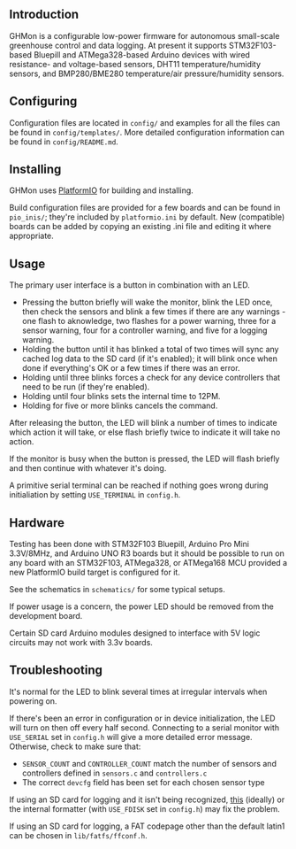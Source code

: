 ## Introduction
GHMon is a configurable low-power firmware for autonomous small-scale
greenhouse control and data logging. At present it supports STM32F103-based
Bluepill and ATMega328-based Arduino devices with wired resistance- and
voltage-based sensors, DHT11 temperature/humidity sensors, and BMP280/BME280
temperature/air pressure/humidity sensors.


## Configuring
Configuration files are located in `config/` and examples for all the files
can be found in `config/templates/`. More detailed configuration information
can be found in `config/README.md`.


## Installing
GHMon uses [PlatformIO](https://platformio.org/) for building and installing.

Build configuration files are provided for a few boards and can be found in
`pio_inis/`; they're included by `platformio.ini` by default. New (compatible)
boards can be added by copying an existing .ini file and editing it where
appropriate.


## Usage
The primary user interface is a button in combination with an LED.

* Pressing the button briefly will wake the monitor, blink the LED once, then
check the sensors and blink a few times if there are any warnings - one flash
to aknowledge, two flashes for a power warning, three for a sensor warning,
four for a controller warning, and five for a logging warning.
* Holding the button until it has blinked a total of two times will sync any
cached log data to the SD card (if it's enabled); it will blink once when done
if everything's OK or a few times if there was an error.
* Holding until three blinks forces a check for any device controllers that
need to be run (if they're enabled).
* Holding until four blinks sets the internal time to 12PM.
* Holding for five or more blinks cancels the command.

After releasing the button, the LED will blink a number of times to indicate
which action it will take, or else flash briefly twice to indicate it will
take no action.

If the monitor is busy when the button is pressed, the LED will flash briefly
and then continue with whatever it's doing.

A primitive serial terminal can be reached if nothing goes wrong during
initialiation by setting `USE_TERMINAL` in `config.h`.


## Hardware
Testing has been done with STM32F103 Bluepill, Arduino Pro Mini 3.3V/8MHz, and
Arduino UNO R3 boards but it should be possible to run on any board with an
STM32F103, ATMega328, or ATMega168 MCU provided a new PlatformIO build target
is configured for it.

See the schematics in `schematics/` for some typical setups.

If power usage is a concern, the power LED should be removed from the
development board.

Certain SD card Arduino modules designed to interface with 5V logic circuits
may not work with 3.3v boards.


## Troubleshooting
It's normal for the LED to blink several times at irregular intervals when
powering on.

If there's been an error in configuration or in device initialization, the
LED will turn on then off every half second. Connecting to a serial monitor
with `USE_SERIAL` set in `config.h` will give a more detailed error message.
Otherwise, check to make sure that:

* `SENSOR_COUNT` and `CONTROLLER_COUNT` match the number of sensors and
controllers defined in `sensors.c` and `controllers.c`
* The correct `devcfg` field has been set for each chosen sensor type

If using an SD card for logging and it isn't being recognized, [this](https://www.sdcard.org/downloads/formatter/)
(ideally) or the internal formatter (with `USE_FDISK` set in `config.h`) may
fix the problem.

If using an SD card for logging, a FAT codepage other than the default latin1
can be chosen in `lib/fatfs/ffconf.h`.
